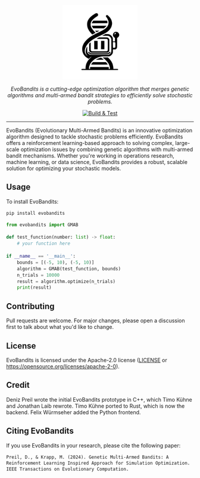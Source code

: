 <p align="center">
  <picture>
    <source media="(prefers-color-scheme: dark)" srcset="https://raw.githubusercontent.com/EvoBandits/EvoBandits/refs/heads/add-logo/docs/assets/Logo-dark.svg">
    <img src="https://raw.githubusercontent.com/EvoBandits/EvoBandits/refs/heads/add-logo/docs/assets/Logo.svg" alt="EvoBandits" width="200"/>
  </picture>
</p>

<p align="center">
<em>EvoBandits is a cutting-edge optimization algorithm that merges genetic algorithms and multi-armed bandit strategies to efficiently solve stochastic problems.</em>
</p>
<p align="center">
<a href="https://github.com/E-MAB/G-MAB/actions?query=workflow%3ARust+event%3Apush+branch%3Amain" target="_blank">
    <img src="https://github.com/E-MAB/G-MAB/actions/workflows/rust.yml/badge.svg?event=push&branch=main" alt="Build & Test">
</a>
</p>

---

EvoBandits (Evolutionary Multi-Armed Bandits) is an innovative optimization algorithm designed to tackle stochastic problems efficiently. EvoBandits offers a reinforcement learning-based approach to solving complex, large-scale optimization issues by combining genetic algorithms with multi-armed bandit mechanisms. Whether you're working in operations research, machine learning, or data science, EvoBandits provides a robust, scalable solution for optimizing your stochastic models.

## Usage
To install EvoBandits:

```bash
pip install evobandits
```

```python
from evobandits import GMAB

def test_function(number: list) -> float:
    # your function here

if __name__ == '__main__':
    bounds = [(-5, 10), (-5, 10)]
    algorithm = GMAB(test_function, bounds)
    n_trials = 10000
    result = algorithm.optimize(n_trials)
    print(result)
```

## Contributing
Pull requests are welcome. For major changes, please open a discussion first to talk about what you'd like to change.

## License
EvoBandits is licensed under the Apache-2.0 license ([LICENSE](LICENSE) or
<https://opensource.org/licenses/apache-2-0>).

## Credit
Deniz Preil wrote the initial EvoBandits prototype in C++, which Timo Kühne and Jonathan Laib rewrote. Timo Kühne ported to Rust, which is now the backend. Felix Würmseher added the Python frontend.

## Citing EvoBandits
If you use EvoBandits in your research, please cite the following paper:

```
Preil, D., & Krapp, M. (2024). Genetic Multi-Armed Bandits: A Reinforcement Learning Inspired Approach for Simulation Optimization. IEEE Transactions on Evolutionary Computation.
```
